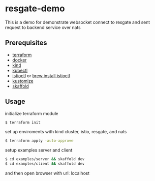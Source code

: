 # resgate-demo

This is a demo for demonstrate websocket connect to resgate and sent request to backend service over nats

## Prerequisites

- [terraform](https://www.terraform.io/downloads.html)
- [docker](https://www.docker.com/products/docker-desktop)
- [kind](https://kind.sigs.k8s.io/docs/user/quick-start#installation)
- [kubectl](https://kubernetes.io/docs/tasks/tools/install-kubectl/)
- [istioctl](https://istio.io/latest/docs/setup/getting-started/#download) or [brew install istioctl](https://formulae.brew.sh/formula/istioctl)
- [kustomize](https://kubectl.docs.kubernetes.io/installation/kustomize)
- [skaffold](https://skaffold.dev/docs/install/)

## Usage

initialize terraform module

```bash
$ terraform init
```

set up enviroments with kind cluster, istio, resgate, and nats

```bash
$ terraform apply -auto-approve
```

setup examples server and client

```bash
$ cd examples/server && skaffold dev
$ cd examples/client && skaffold dev
```

and then open browser with url: localhost
